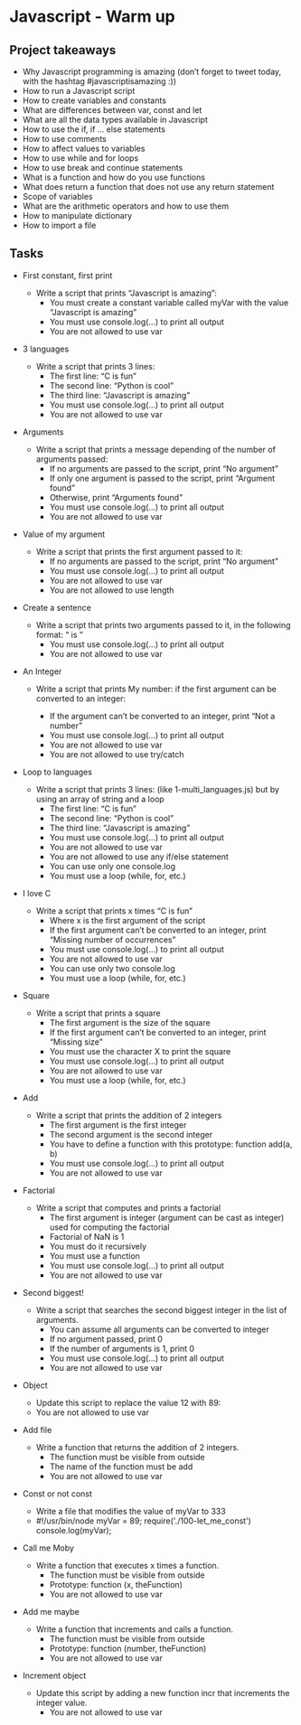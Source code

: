# Javascript - Warm up

## Project takeaways
   - Why Javascript programming is amazing (don’t forget to tweet today, with the hashtag #javascriptisamazing :))
   - How to run a Javascript script
   - How to create variables and constants
   - What are differences between var, const and let
   - What are all the data types available in Javascript
   - How to use the if, if ... else statements
   - How to use comments
   - How to affect values to variables
   - How to use while and for loops
   - How to use break and continue statements
   - What is a function and how do you use functions
   - What does return a function that does not use any return statement
   - Scope of variables
   - What are the arithmetic operators and how to use them
   - How to manipulate dictionary
   - How to import a file

## Tasks

- First constant, first print
  - Write a script that prints “Javascript is amazing”:
    - You must create a constant variable called myVar with the value “Javascript is amazing”
    - You must use console.log(...) to print all output
    - You are not allowed to use var

- 3 languages
  - Write a script that prints 3 lines:
    - The first line: “C is fun”
    - The second line: “Python is cool”
    - The third line: “Javascript is amazing”
    - You must use console.log(...) to print all output
    - You are not allowed to use var

- Arguments
  - Write a script that prints a message depending of the number of arguments passed:
    - If no arguments are passed to the script, print “No argument”
    - If only one argument is passed to the script, print “Argument found”
    - Otherwise, print “Arguments found”
    - You must use console.log(...) to print all output
    - You are not allowed to use var

- Value of my argument
  - Write a script that prints the first argument passed to it:
    - If no arguments are passed to the script, print “No argument”
    - You must use console.log(...) to print all output
    - You are not allowed to use var
    - You are not allowed to use length

- Create a sentence
  - Write a script that prints two arguments passed to it, in the following format: “ is ”
    - You must use console.log(...) to print all output
    - You are not allowed to use var

- An Integer
  - Write a script that prints My number: <first argument converted in integer> if the first argument can be converted to an integer:
    - If the argument can’t be converted to an integer, print “Not a number”
    - You must use console.log(...) to print all output
    - You are not allowed to use var
    - You are not allowed to use try/catch

- Loop to languages
  - Write a script that prints 3 lines: (like 1-multi_languages.js) but by using an array of string and a loop
    - The first line: “C is fun”
    - The second line: “Python is cool”
    - The third line: “Javascript is amazing”
    - You must use console.log(...) to print all output
    - You are not allowed to use var
    - You are not allowed to use any if/else statement
    - You can use only one console.log
    - You must use a loop (while, for, etc.)

- I love C
  - Write a script that prints x times “C is fun”
    - Where x is the first argument of the script
    - If the first argument can’t be converted to an integer, print “Missing number of occurrences”
    - You must use console.log(...) to print all output
    - You are not allowed to use var
    - You can use only two console.log
    - You must use a loop (while, for, etc.)

- Square
  - Write a script that prints a square
    - The first argument is the size of the square
    - If the first argument can’t be converted to an integer, print “Missing size”
    - You must use the character X to print the square
    - You must use console.log(...) to print all output
    - You are not allowed to use var
    - You must use a loop (while, for, etc.)

-  Add
   - Write a script that prints the addition of 2 integers
     - The first argument is the first integer
     - The second argument is the second integer
     - You have to define a function with this prototype: function add(a, b)
     - You must use console.log(...) to print all output
     - You are not allowed to use var

- Factorial
  - Write a script that computes and prints a factorial
    - The first argument is integer (argument can be cast as integer) used for computing the factorial
    - Factorial of NaN is 1
    - You must do it recursively
    - You must use a function
    - You must use console.log(...) to print all output
    - You are not allowed to use var

- Second biggest!
  - Write a script that searches the second biggest integer in the list of arguments.
    - You can assume all arguments can be converted to integer
    - If no argument passed, print 0
    - If the number of arguments is 1, print 0
    - You must use console.log(...) to print all output
    - You are not allowed to use var

- Object
  - Update this script to replace the value 12 with 89:
  - You are not allowed to use var

- Add file
  - Write a function that returns the addition of 2 integers.
    - The function must be visible from outside
    - The name of the function must be add
    - You are not allowed to use var

- Const or not const
  - Write a file that modifies the value of myVar to 333
  - #!/usr/bin/node
    myVar = 89;
    require('./100-let_me_const')
    console.log(myVar);

- Call me Moby
  - Write a function that executes x times a function.
    - The function must be visible from outside
    - Prototype: function (x, theFunction)
    - You are not allowed to use var

- Add me maybe
  - Write a function that increments and calls a function.
    - The function must be visible from outside
    - Prototype: function (number, theFunction)
    - You are not allowed to use var

-  Increment object
   - Update this script by adding a new function incr that increments the integer value.
     - You are not allowed to use var
